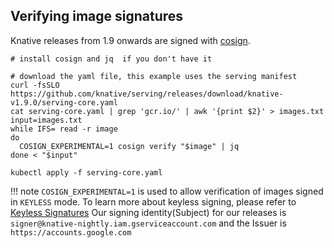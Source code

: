 ## Verifying image signatures

Knative releases from 1.9 onwards are signed with [cosign](https://docs.sigstore.dev/cosign/overview).


```
# install cosign and jq  if you don't have it

# download the yaml file, this example uses the serving manifest
curl -fsSLO https://github.com/knative/serving/releases/download/knative-v1.9.0/serving-core.yaml
cat serving-core.yaml | grep 'gcr.io/' | awk '{print $2}' > images.txt
input=images.txt
while IFS= read -r image
do
  COSIGN_EXPERIMENTAL=1 cosign verify "$image" | jq
done < "$input"

kubectl apply -f serving-core.yaml
```

!!! note
    `COSIGN_EXPERIMENTAL=1` is used to allow verification of images signed
    in `KEYLESS` mode. To learn more about keyless signing, please refer to
    [Keyless Signatures](https://github.com/sigstore/cosign/blob/main/KEYLESS.md#keyless-signatures)
    Our signing identity(Subject) for our releases is `signer@knative-nightly.iam.gserviceaccount.com` and the Issuer is `https://accounts.google.com`
